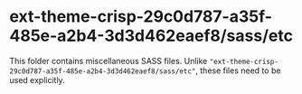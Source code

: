 # ext-theme-crisp-29c0d787-a35f-485e-a2b4-3d3d462eaef8/sass/etc

This folder contains miscellaneous SASS files. Unlike `"ext-theme-crisp-29c0d787-a35f-485e-a2b4-3d3d462eaef8/sass/etc"`, these files
need to be used explicitly.
